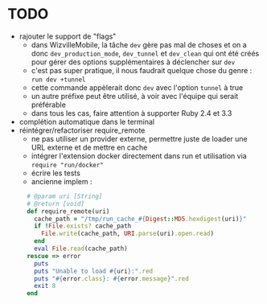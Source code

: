 # TODO

- rajouter le support de "flags"
  - dans WizvilleMobile, la tâche `dev` gère pas mal de choses et on a donc `dev_production_mode`, `dev_tunnel` et `dev_clean` qui ont été créés pour gérer des options supplémentaires à déclencher sur `dev`
  - c'est pas super pratique, il nous faudrait quelque chose du genre : `run dev +tunnel`
  - cette commande appèlerait donc `dev` avec l'option `tunnel` à true
  - un autre préfixe peut être utilisé, à voir avec l'équipe qui serait préférable
  - dans tous les cas, faire attention à supporter Ruby 2.4 et 3.3
- complétion automatique dans le terminal
- réintégrer/refactoriser require_remote
  - ne pas utiliser un provider externe, permettre juste de loader une URL externe et de mettre en cache
  - intégrer l'extension docker directement dans run et utilisation via `require "run/docker"`
  - écrire les tests
  - ancienne implem :
  ```rb
    # @param uri [String]
    # @return [void]
    def require_remote(uri)
      cache_path = "/tmp/run_cache_#{Digest::MD5.hexdigest(uri)}"
      if !File.exists? cache_path
        File.write(cache_path, URI.parse(uri).open.read)
      end
      eval File.read(cache_path)
    rescue => error
      puts
      puts "Unable to load #{uri}:".red
      puts "#{error.class}: #{error.message}".red
      exit 8
    end
  ```

